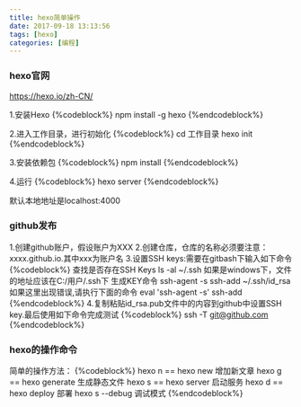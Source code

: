 ```yaml
---
title: hexo简单操作
date: 2017-09-18 13:13:56
tags: [hexo]
categories: [编程]
---
```


### hexo官网
   https://hexo.io/zh-CN/

1.安装Hexo
{%codeblock%}
    npm install -g hexo 
{%endcodeblock%}

2.进入工作目录，进行初始化
{%codeblock%}
    cd 工作目录
    hexo init
{%endcodeblock%}

3.安装依赖包
{%codeblock%}
    npm install
{%endcodeblock%}

4.运行
{%codeblock%}
    hexo server
{%endcodeblock%}

默认本地地址是localhost:4000

### github发布
1.创建github账户，假设账户为XXX
2.创建仓库，仓库的名称必须要注意：xxxx.github.io.其中xxx为账户名
3.设置SSH keys:需要在gitbash下输入如下命令
{%codeblock%}
查找是否存在SSH Keys
ls -al ~/.ssh
如果是windows下，文件的地址应该在C:/用户/.ssh下
生成KEY命令
ssh-agent -s
ssh-add ~/.ssh/id_rsa
如果这里出现错误,请执行下面的命令
eval 'ssh-agent -s'
ssh-add
{%endcodeblock%}
4.复制粘贴id_rsa.pub文件中的内容到github中设置SSH key.最后使用如下命令完成测试
{%codeblock%}
ssh -T [git@github.com](mailto:git@github.com)
{%endcodeblock%}

### hexo的操作命令
简单的操作方法：
{%codeblock%}
    hexo n == hexo new        增加新文章
    hexo g == hexo generate   生成静态文件
    hexo s == hexo server     启动服务
    hexo d == hexo deploy     部署
    hexo s --debug            调试模式
{%endcodeblock%}